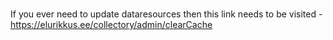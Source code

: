 ###

If you ever need to update dataresources then this link needs to be visited - https://elurikkus.ee/collectory/admin/clearCache
